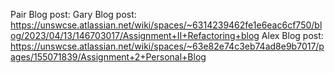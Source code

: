 Pair Blog post: 
Gary Blog post: https://unswcse.atlassian.net/wiki/spaces/~6314239462fe1e6eac6cf750/blog/2023/04/13/146703017/Assignment+II+Refactoring+blog
Alex Blog post: https://unswcse.atlassian.net/wiki/spaces/~63e82e74c3eb74ad8e9b7017/pages/155071839/Assignment+2+Personal+Blog
